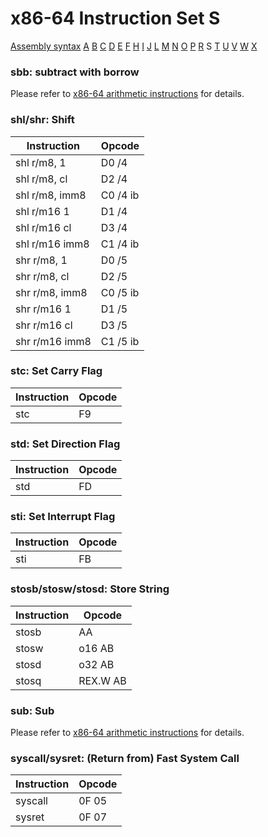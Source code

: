 x86-64 Instruction Set S
========================

[Assembly syntax](AssemblyX64.md)
[A](AssemblyX64A.md) [B](AssemblyX64B.md) [C](AssemblyX64C.md)
[D](AssemblyX64D.md) [E](AssemblyX64E.md) [F](AssemblyX64F.md)
[H](AssemblyX64H.md) [I](AssemblyX64I.md) [J](AssemblyX64J.md)
[L](AssemblyX64L.md) [M](AssemblyX64M.md) [N](AssemblyX64N.md)
[O](AssemblyX64O.md) [P](AssemblyX64P.md) [R](AssemblyX64R.md)
S [T](AssemblyX64T.md) [U](AssemblyX64U.md)
[V](AssemblyX64V.md) [W](AssemblyX64W.md) [X](AssemblyX64X.md)

### sbb: subtract with borrow

Please refer to [x86-64 arithmetic instructions](AssemblyX64Arith.md) for details.

### shl/shr: Shift

| Instruction    | Opcode   |
| -------------- | -------- |
| shl r/m8, 1    | D0 /4    |
| shl r/m8, cl   | D2 /4    |
| shl r/m8, imm8 | C0 /4 ib |
| shl r/m16 1    | D1 /4    |
| shl r/m16 cl   | D3 /4    |
| shl r/m16 imm8 | C1 /4 ib |
| shr r/m8, 1    | D0 /5    |
| shr r/m8, cl   | D2 /5    |
| shr r/m8, imm8 | C0 /5 ib |
| shr r/m16 1    | D1 /5    |
| shr r/m16 cl   | D3 /5    |
| shr r/m16 imm8 | C1 /5 ib |

### stc: Set Carry Flag

| Instruction | Opcode |
| ----------- | ------ |
| stc         | F9     |

### std: Set Direction Flag
| Instruction | Opcode |
| ----------- | ------ |
| std         | FD     |

### sti: Set Interrupt Flag

| Instruction | Opcode |
| ----------- | ------ |
| sti         | FB     |

### stosb/stosw/stosd: Store String

| Instruction | Opcode   |
| ----------- | -------- |
| stosb       | AA       |
| stosw       | o16 AB   |
| stosd       | o32 AB   |
| stosq       | REX.W AB |

### sub: Sub

Please refer to [x86-64 arithmetic instructions](AssemblyX64Arith.md) for details.

### syscall/sysret: (Return from) Fast System Call

| Instruction | Opcode |
| ----------- | ------ |
| syscall     | 0F 05  |
| sysret      | 0F 07  |

